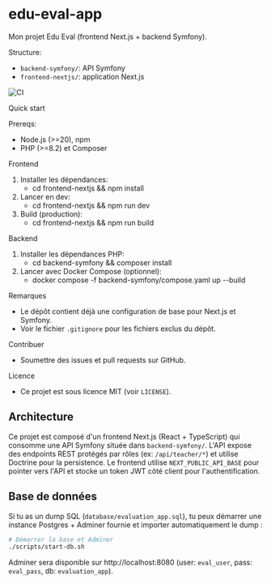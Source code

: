 # edu-eval-app

Mon projet Edu Eval (frontend Next.js + backend Symfony).

Structure:
- `backend-symfony/`: API Symfony
- `frontend-nextjs/`: application Next.js

![CI](https://github.com/Saimperfile80/edu-eval-app/actions/workflows/ci.yml/badge.svg)

Quick start

Prereqs:
- Node.js (>=20), npm
- PHP (>=8.2) et Composer

Frontend
1. Installer les dépendances:
   - cd frontend-nextjs && npm install
2. Lancer en dev:
   - cd frontend-nextjs && npm run dev
3. Build (production):
   - cd frontend-nextjs && npm run build

Backend
1. Installer les dépendances PHP:
   - cd backend-symfony && composer install
2. Lancer avec Docker Compose (optionnel):
   - docker compose -f backend-symfony/compose.yaml up --build

Remarques
- Le dépôt contient déjà une configuration de base pour Next.js et Symfony.
- Voir le fichier `.gitignore` pour les fichiers exclus du dépôt.

Contribuer
- Soumettre des issues et pull requests sur GitHub.

Licence
- Ce projet est sous licence MIT (voir `LICENSE`).

Architecture
-----------
Ce projet est composé d'un frontend Next.js (React + TypeScript) qui consomme une API Symfony située dans `backend-symfony/`. L'API expose des endpoints REST protégés par rôles (ex: `/api/teacher/*`) et utilise Doctrine pour la persistence. Le frontend utilise `NEXT_PUBLIC_API_BASE` pour pointer vers l'API et stocke un token JWT côté client pour l'authentification.

Base de données
---------------
Si tu as un dump SQL (`database/evaluation_app.sql`), tu peux démarrer une instance Postgres + Adminer fournie et importer automatiquement le dump :

```bash
# Démarrer la base et Adminer
./scripts/start-db.sh
```

Adminer sera disponible sur http://localhost:8080 (user: `eval_user`, pass: `eval_pass`, db: `evaluation_app`).



